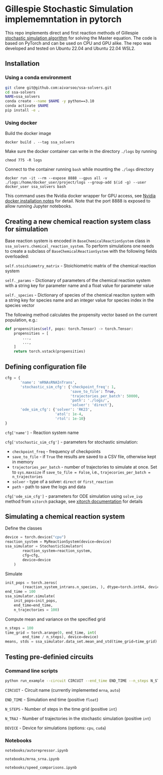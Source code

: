 # Gillespie Stochastic Simulation implememntation in pytorch

This repo implements direct and first reaction methods of Gillespie [stochastic simulation algorithm](https://pubs.acs.org/doi/pdf/10.1021/j100540a008) for solving the Master equation. The code is based on PyTorch and can be used on CPU and GPU alike. The repo was developed and tested on Ubuntu 22.04 and Ubuntu 22.04 WSL2.

## Installation

### Using a conda environment
```bash
git clone git@github.com:aivarsoo/ssa-solvers.git
cd ssa-solvers
NAME=ssa_solvers
conda create --name $NAME -y python==3.10
conda activate $NAME
pip install -e .
```
### Using docker

Build the docker image

```
docker build . --tag ssa_solvers
```

Make sure the docker container can write in the directory `./logs` by running

```
chmod 775 -R logs
```

Connect to the container running `bash` while mounting the `./logs` directory
```
docker run -it --rm --expose 8888 --gpus all -v ./logs:/home/docker_user/project/logs --group-add $(id -g) --user docker_user ssa_solvers bash
```
This command uses the Nvidia docker wrapper for GPU access, see [Nvidia docker installation notes](https://docs.nvidia.com/datacenter/cloud-native/container-toolkit/latest/install-guide.html) for detail. Note that the port 8888 is exposed to allow running Jupyter notebooks.

## Creating a new chemical reaction system class for simulation

Base reaction system is encoded in `BaseChemicalReactionSystem` class in `ssa_solvers.chemical_reaction_system`.
To perform simulations one needs to create a subclass of `BaseChemicalReactionSystem` with the following fields overloaded:

`self.stoichiometry_matrix` - Stoichiometric matrix of the chemical reaction system

`self._params` - Dictionary of parameters of the chemical reaction system with a string key for parameter name and a float value for parameter value

`self._species` - Dictionary of species of the chemical reaciton system with a string key for species name and an integer value for species index in the species vector

The following method calculates the propensity vector based on the current population, e.g.:

```python
def propensities(self, pops: torch.Tensor) -> torch.Tensor:
    propensities = [
        ...,
        ...,
    ]
    return torch.vstack(propensities)
```
## Defining configuration file
```python
cfg = {
       'name': 'mRNAsRNAInTrans',
       'stochastic_sim_cfg': {'checkpoint_freq': 1,
                              'save_to_file': True,
                              'trajectories_per_batch': 50000,
                              'path': './logs/',
                              'solver': 'direct'},
       'ode_sim_cfg': {'solver': 'RK23',
                       'atol': 1e-4,
                       'rtol': 1e-10}
}
```

`cfg['name']` - Reaction system name

`cfg['stochastic_sim_cfg']` - parameters for stochastic simulation:
* `checkpoint_freq` - frequency of checkpoints
* `save_to_file` - if `True` the results are saved to a CSV file, otherwise kept in memory
* `trajectories_per_batch` - number of trajectories to simulate at once. Set to `sys.maxsize` if `save_to_file = False`, i.e., `trajecories_per_batch = n_trajectories`
* `solver` - type of a solver: `direct` or `first_reaction`
* `path` - path to save the logs and data

`cfg['ode_sim_cfg']` - parameters for ODE simulation using `solve_ivp` method from `xitorch` package, see [xitorch documentation](https://xitorch.readthedocs.io/en/latest/api/xitorch_integrate/solve_ivp.html) for details

## Simulating a chemical reaction system
Define the classes
```python
device = torch.device("cpu")
reaction_system = MyReactionSystem(device=device)
ssa_simulator = StochasticSimulator(
        reaction_system=reaction_system,
        cfg=cfg,
        device=device
    )
```
Simulate
```python
init_pops = torch.zeros(
        (reaction_system_intrans.n_species, ), dtype=torch.int64, device=device)
end_time = 100
ssa_simulator.simulate(
    init_pops=init_pops,
    end_time=end_time,
    n_trajectories = 100)
```
Compute mean and variance on the specified grid
```python
n_steps = 100
time_grid = torch.arange(0, end_time, int(
        end_time / n_steps), device=device)
means, stds = ssa_simulator.data_set.mean_and_std(time_grid=time_grid)
```

## Testing pre-definied circuits

### Command line scripts

```bash
python run_example --circuit CIRCUIT --end_time END_TIME --n_steps N_STEPS --n_traj N_TRAJ --device DEVICE
```

`CIRCUIT` - Circuit name (currently implemented `mrna`, `auto`)

`END_TIME` - Simulation end time (positive `float`)

`N_STEPS` - Number of steps in the time grid (positive `int`)

`N_TRAJ` - Number of trajectories in the stochastic simulation (positive `int`)

`DEVICE` - Device for simulations (options: `cpu`, `cuda`)


### Notebooks

`notebooks/autorepressor.ipynb`

`notebooks/mrna_srna.ipynb`

`notebooks/speed_comparisons.ipynb`
